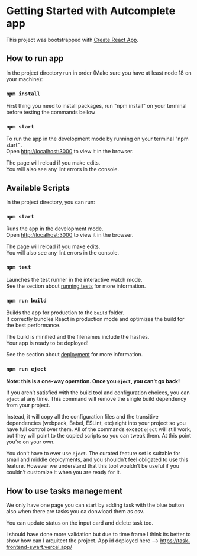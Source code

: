 # Getting Started with Autcomplete app

This project was bootstrapped with [Create React App](https://github.com/facebook/create-react-app).

## How to run app

In the project directory run in order (Make sure you have at least node 18 on your machine):

### `npm install`

First thing you need to install packages, run "npm install" on your terminal before testing the commands bellow

### `npm start`

To run the app in the development mode by running on your terminal "npm start" .\
Open [http://localhost:3000](http://localhost:3000) to view it in the browser.

The page will reload if you make edits.\
You will also see any lint errors in the console.

## Available Scripts

In the project directory, you can run:

### `npm start`

Runs the app in the development mode.\
Open [http://localhost:3000](http://localhost:3000) to view it in the browser.

The page will reload if you make edits.\
You will also see any lint errors in the console.

### `npm test`

Launches the test runner in the interactive watch mode.\
See the section about [running tests](https://facebook.github.io/create-react-app/docs/running-tests) for more information.

### `npm run build`

Builds the app for production to the `build` folder.\
It correctly bundles React in production mode and optimizes the build for the best performance.

The build is minified and the filenames include the hashes.\
Your app is ready to be deployed!

See the section about [deployment](https://facebook.github.io/create-react-app/docs/deployment) for more information.

### `npm run eject`

**Note: this is a one-way operation. Once you `eject`, you can’t go back!**

If you aren’t satisfied with the build tool and configuration choices, you can `eject` at any time. This command will remove the single build dependency from your project.

Instead, it will copy all the configuration files and the transitive dependencies (webpack, Babel, ESLint, etc) right into your project so you have full control over them. All of the commands except `eject` will still work, but they will point to the copied scripts so you can tweak them. At this point you’re on your own.

You don’t have to ever use `eject`. The curated feature set is suitable for small and middle deployments, and you shouldn’t feel obligated to use this feature. However we understand that this tool wouldn’t be useful if you couldn’t customize it when you are ready for it.

## How to use tasks management

We only have one page you can start by adding task with the blue button also when there are tasks you ca donwload them as csv.

You can update status on the input card and delete task too.

I should have done more validation but due to time frame I think its better to show how can I arquitect the project. App id deployed here --> https://task-frontend-swart.vercel.app/
